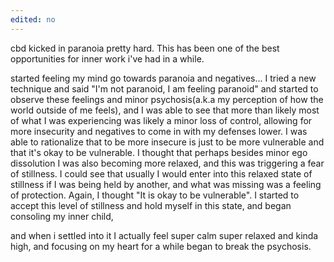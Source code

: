 ```yaml
---
edited: no
---
```


cbd kicked in paranoia pretty hard. This has been one of the best opportunities for inner work i've had in a while.

 started feeling my mind go towards paranoia and negatives... I tried a new technique and said "I'm not paranoid, I am feeling paranoid" and started to observe these feelings and minor psychosis(a.k.a my perception of how the world outside of me feels), and I was able to see that more than likely most of what I was experiencing was likely a minor loss of control, allowing for more insecurity and negatives to come in with my defenses lower. I was able to rationalize that to be more insecure is just to be more vulnerable and that it's okay to be vulnerable. I thought that perhaps besides minor ego dissolution I was also becoming more relaxed, and this was triggering a fear of stillness. I could see that usually I would enter into this relaxed state of stillness if I was being held by another, and what was missing was a feeling of protection. Again, I thought "It is okay to be vulnerable". I started to accept this level of stillness and hold myself in this state, and began consoling my inner child,

and when i settled into it I actually feel super calm super relaxed and kinda high, and focusing on my heart for a while began to break the psychosis.
